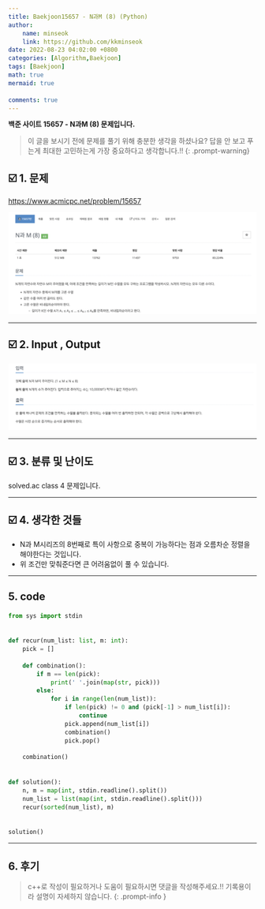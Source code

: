 ```yaml
---
title: Baekjoon15657 - N과M (8) (Python)
author: 
    name: minseok
    link: https://github.com/kkminseok
date: 2022-08-23 04:02:00 +0800
categories: [Algorithm,Baekjoon]
tags: [Baekjoon]
math: true
mermaid: true

comments: true
---
```


**백준 사이트 15657 - N과M (8) 문제입니다.**

> 이 글을 보시기 전에 문제를 풀기 위해 충분한 생각을 하셨나요? 답을 안 보고 푸는게 최대한 고민하는게 가장 중요하다고 생각합니다.!!
{: .prompt-warning}

## ☑️ 1. 문제
<https://www.acmicpc.net/problem/15657>


![](/assets/img/sample/Baekjoon/15657/Problem.png)

-----  

## ☑️ 2. Input , Output
![](/assets/img/sample/Baekjoon/15657/input.png)


-----  

## ☑️ 3. 분류 및 난이도

solved.ac class 4 문제입니다.

-----  

## ☑️ 4. 생각한 것들

- N과 M시리즈의 8번째로 특이 사항으로 중복이 가능하다는 점과 오름차순 정렬을 해야한다는 것입니다.
- 위 조건만 맞춰준다면 큰 어려움없이 풀 수 있습니다.


-----  

## 5. code

```python
from sys import stdin


def recur(num_list: list, m: int):
    pick = []

    def combination():
        if m == len(pick):
            print(' '.join(map(str, pick)))
        else:
            for i in range(len(num_list)):
                if len(pick) != 0 and (pick[-1] > num_list[i]):
                    continue
                pick.append(num_list[i])
                combination()
                pick.pop()

    combination()


def solution():
    n, m = map(int, stdin.readline().split())
    num_list = list(map(int, stdin.readline().split()))
    recur(sorted(num_list), m)


solution()


```

-----

## 6. 후기


> c++로 작성이 필요하거나 도움이 필요하시면 댓글을 작성해주세요.!! 기록용이라 설명이 자세하지 않습니다.
{: .prompt-info }